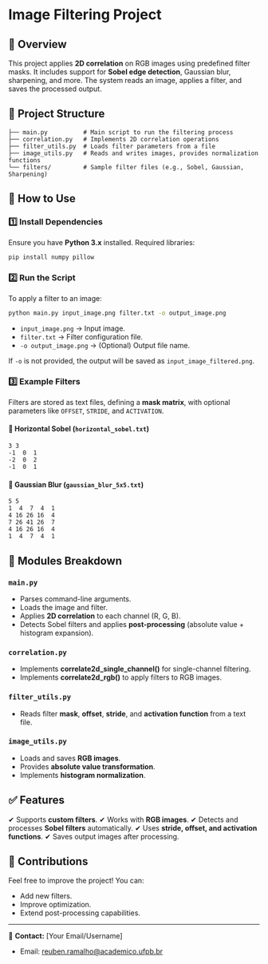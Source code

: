 # Image Filtering Project

## 📌 Overview

This project applies **2D correlation** on RGB images using predefined filter masks. It includes support for **Sobel edge detection**, Gaussian blur, sharpening, and more. The system reads an image, applies a filter, and saves the processed output.

## 📂 Project Structure

```
├── main.py          # Main script to run the filtering process
├── correlation.py   # Implements 2D correlation operations
├── filter_utils.py  # Loads filter parameters from a file
├── image_utils.py   # Reads and writes images, provides normalization functions
└── filters/         # Sample filter files (e.g., Sobel, Gaussian, Sharpening)
```

## 🚀 How to Use

### 1️⃣ Install Dependencies

Ensure you have **Python 3.x** installed. Required libraries:

```bash
pip install numpy pillow
```

### 2️⃣ Run the Script

To apply a filter to an image:

```bash
python main.py input_image.png filter.txt -o output_image.png
```

- `input_image.png` → Input image.
- `filter.txt` → Filter configuration file.
- `-o output_image.png` → (Optional) Output file name.

If `-o` is not provided, the output will be saved as `input_image_filtered.png`.

### 3️⃣ Example Filters

Filters are stored as text files, defining a **mask matrix**, with optional parameters like `OFFSET`, `STRIDE`, and `ACTIVATION`.

#### 🔹 **Horizontal Sobel** (`horizontal_sobel.txt`)

```
3 3
-1  0  1
-2  0  2
-1  0  1
```

#### 🔹 **Gaussian Blur** (`gaussian_blur_5x5.txt`)

```
5 5
1  4  7  4  1
4 16 26 16  4
7 26 41 26  7
4 16 26 16  4
1  4  7  4  1 
```

## 📜 Modules Breakdown

### `main.py`

- Parses command-line arguments.
- Loads the image and filter.
- Applies **2D correlation** to each channel (R, G, B).
- Detects Sobel filters and applies **post-processing** (absolute value + histogram expansion).

### `correlation.py`

- Implements **correlate2d\_single\_channel()** for single-channel filtering.
- Implements **correlate2d\_rgb()** to apply filters to RGB images.

### `filter_utils.py`

- Reads filter **mask**, **offset**, **stride**, and **activation function** from a text file.

### `image_utils.py`

- Loads and saves **RGB images**.
- Provides **absolute value transformation**.
- Implements **histogram normalization**.

## ✅ Features

✔ Supports **custom filters**.
✔ Works with **RGB images**.
✔ Detects and processes **Sobel filters** automatically.
✔ Uses **stride, offset, and activation functions**.
✔ Saves output images after processing.

## 🤝 Contributions

Feel free to improve the project! You can:

- Add new filters.
- Improve optimization.
- Extend post-processing capabilities.

---

📧 **Contact:** [Your Email/Username]
- Email: reuben.ramalho@academico.ufpb.br